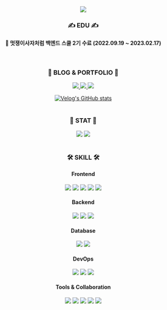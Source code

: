 <div align="center">
  <img src="https://capsule-render.vercel.app/api?type=waving&color=0:b68fff,100:0055ff&height=180&text=백엔드%20개발자,%20오형상입니다💡&animation=&fontColor=ffffff&fontSize=50" />

  ### ✍ EDU ✍ 
  #### 🦁 멋쟁이사자처럼 백엔드 스쿨 2기 수료 (2022.09.19 ~ 2023.02.17)

  <br>

  ### 📄 BLOG & PORTFOLIO 📄 
  
  <a href="https://velog.io/@zvyg1023">
    <img src="https://img.shields.io/badge/-Velog-20C997?style=flat-square&logo=Velog&logoColor=white"/>
  </a>
<a href="https://until.blog/@zvyg1023">
  <img src="https://img.shields.io/badge/Until-20C997?style=flat-square"/>
</a>
  <a href="https://oh-hyeongsang.notion.site/fbd75c68e81447388d86de472c46c328">
    <img src="https://img.shields.io/badge/-이력서-000000?style=flat-square&logo=Notion&logoColor=white"/>
  </a>
  
  [![Velog's GitHub stats](https://velog-readme-stats.vercel.app/api/list?name=zvyg1023)](https://velog.io/@zvyg1023) 
  <br>
  <br>

  ### 🚀 STAT 🚀
  <img src="https://github-readme-stats.vercel.app/api?username=ohy1023"/>
  <img src="http://mazassumnida.wtf/api/v2/generate_badge?boj=zvyg1023"/>

  <br>
 
</div>

<br>

<div align="center">

### 🛠 SKILL 🛠

#### Frontend

<img src="https://img.shields.io/badge/React-61DAFB?style=for-the-badge&logo=React&logoColor=white">
<img src="https://img.shields.io/badge/JavaScript-F7DF1E?style=for-the-badge&logo=JavaScript&logoColor=black">
<img src="https://img.shields.io/badge/TypeScript-3178C6?style=for-the-badge&logo=TypeScript&logoColor=white">
<img src="https://img.shields.io/badge/HTML5-E34F26?style=for-the-badge&logo=HTML5&logoColor=white">
<img src="https://img.shields.io/badge/CSS3-1572B6?style=for-the-badge&logo=CSS3&logoColor=white">

#### Backend

<img src="https://img.shields.io/badge/Python-3776AB?style=for-the-badge&logo=Python&logoColor=white"/>
<img src="https://img.shields.io/badge/Java-007396?style=for-the-badge&logo=Java&logoColor=white">
<img src="https://img.shields.io/badge/Spring%20Boot-6DB33F?style=for-the-badge&logo=springboot&logoColor=white">

#### Database

<img src="https://img.shields.io/badge/MySQL-4479A1?style=for-the-badge&logo=mysql&logoColor=white">
<img src="https://img.shields.io/badge/Redis-DC382D?style=for-the-badge&logo=Redis&logoColor=white">
<br/>

#### DevOps

<img src="https://img.shields.io/badge/Docker-2496ED?style=for-the-badge&logo=docker&logoColor=white">
<img src="https://img.shields.io/badge/AWS%20S3-569A31?style=for-the-badge&logo=Amazon%20S3&logoColor=white">
<img src="https://img.shields.io/badge/AWS%20EC2-FF9900?style=for-the-badge&logo=Amazon%20EC2&logoColor=white">
<br/>

#### Tools & Collaboration

<img src="https://img.shields.io/badge/PyCharm-000000?style=for-the-badge&logo=PyCharm&logoColor=white">
<img src="https://img.shields.io/badge/IntelliJ%20IDEA-000000?style=for-the-badge&logo=IntelliJ%20IDEA&logoColor=white">
<img src="https://img.shields.io/badge/GitHub-181717?style=for-the-badge&logo=GitHub&logoColor=white">
<img src="https://img.shields.io/badge/GitLab-FC6D26?style=for-the-badge&logo=GitLab&logoColor=white">
<img src="https://img.shields.io/badge/Notion-000000?style=for-the-badge&logo=Notion&logoColor=white">

<br/>

</div>
